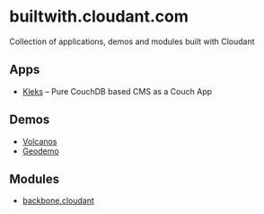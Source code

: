 builtwith.cloudant.com
======================

Collection of applications, demos and modules built with Cloudant

## Apps
* [Kleks](https://github.com/markuso/kleks) –  Pure CouchDB based CMS as a Couch App

## Demos
* [Volcanos](http://chewbranca.cloudant.com/volcanoes/_design/volcanoes/index.html)
* [Geodemo](http://geodemo.cloudant.com/colorado_skiing/geo/demos/cloudant/index.html)

## Modules
* [backbone.cloudant](https://github.com/cloudant-labs/backbone.cloudant)

